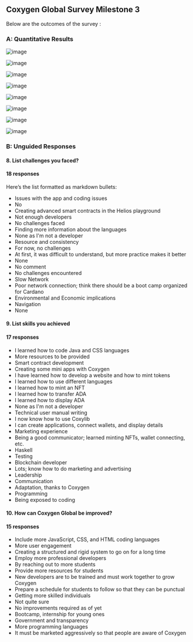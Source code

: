 
## Coxygen Global Survey Milestone 3

Below are the outcomes of the survey :

### A: Quantitative Results

![image](https://github.com/user-attachments/assets/18b13b34-2290-4702-9c5a-5ecf5f2a8ea8)

![image](https://github.com/user-attachments/assets/b271676d-d1d2-4cde-98f8-ed0a85305a82)

![image](https://github.com/user-attachments/assets/26b240be-8fc6-45d0-a705-26fad8439932)

![image](https://github.com/user-attachments/assets/8b7585b0-4e28-4ce0-aadf-81d50569701e)

![image](https://github.com/user-attachments/assets/c63602b2-fa99-4f03-b89a-02f1debe23b7)

![image](https://github.com/user-attachments/assets/899e7440-5276-4d26-8794-bbbdf15d9df3)

![image](https://github.com/user-attachments/assets/2550f1f6-ebbd-464b-a8d8-a269878c678f)

![image](https://github.com/user-attachments/assets/0ab4f2ad-e149-4085-8426-9438c553bf4a)

### B: Unguided Responses

#### 8. List challenges you faced?
   
#### 18 responses

Here’s the list formatted as markdown bullets:

- Issues with the app and coding issues
- No
- Creating advanced smart contracts in the Helios playground
- Not enough developers
- No challenges faced
- Finding more information about the languages
- None as I'm not a developer
- Resource and consistency
- For now, no challenges
- At first, it was difficult to understand, but more practice makes it better
- None
- No comment
- No challenges encountered
- Slow Network
- Poor network connection; think there should be a boot camp organized for Cardano
- Environmental and Economic implications
- Navigation
- None

#### 9. List skills you achieved

#### 17 responses

- I learned how to code Java and CSS languages  
- More resources to be provided  
- Smart contract development  
- Creating some mini apps with Coxygen  
- I have learned how to develop a website and how to mint tokens  
- I learned how to use different languages  
- I learned how to mint an NFT  
- I learned how to transfer ADA  
- I learned how to display ADA  
- None as I'm not a developer  
- Technical user manual writing  
- I now know how to use Coxylib  
- I can create applications, connect wallets, and display details  
- Marketing experience  
- Being a good communicator; learned minting NFTs, wallet connecting, etc.  
- Haskell  
- Testing  
- Blockchain developer  
- Lots; know how to do marketing and advertising  
- Leadership  
- Communication  
- Adaptation, thanks to Coxygen  
- Programming  
- Being exposed to coding

#### 10. How can Coxygen Global be improved?

#### 15 responses

- Include more JavaScript, CSS, and HTML coding languages  
- More user engagement  
- Creating a structured and rigid system to go on for a long time  
- Employ more professional developers  
- By reaching out to more students  
- Provide more resources for students  
- New developers are to be trained and must work together to grow Coxygen  
- Prepare a schedule for students to follow so that they can be punctual  
- Getting more skilled individuals  
- Not quite sure  
- No improvements required as of yet  
- Bootcamp, internship for young ones  
- Government and transparency  
- More programming languages  
- It must be marketed aggressively so that people are aware of Coxygen



